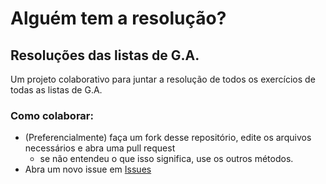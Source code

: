 # Alguém tem a resolução?
## Resoluções das listas de G.A.
Um projeto colaborativo para juntar a resolução de todos os exercícios de todas as listas de G.A.

### Como colaborar:
* (Preferencialmente) faça um fork desse repositório, edite os arquivos necessários e abra uma pull request
  * se não entendeu o que isso significa, use os outros métodos.
* Abra um novo issue em [Issues](/issues/)
